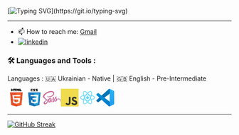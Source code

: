 <!--   my-ticker -->
[![Typing SVG](https://readme-typing-svg.herokuapp.com?color=%2336BCF7&center=true&vCenter=true&width=600&lines=Hi+👋,+I+am+Dmytro+Moroz!!!)](https://git.io/typing-svg)

---
+ 📫 How to reach me: [Gmail](https://morozzzuk17@gmail.com)
+ <a href="https://www.linkedin.com/in/dmytro-moroz-1abb97275/"><img src="https://img.shields.io/badge/Linkedin-blue?logo=linkedin&style=for-the-badge" alt="linkedin" title="Linkedin" /></a>


### :hammer_and_wrench: Languages and Tools :
Languages : 🇺🇦 Ukrainian - Native | 🇬🇧 English - Pre-Intermediate

<div ></div>
<img src="https://raw.githubusercontent.com/github/explore/80688e429a7d4ef2fca1e82350fe8e3517d3494d/topics/html/html.png" align="left" alt="HTML5" width="40px" height="40px"/>

<img src="https://raw.githubusercontent.com/github/explore/80688e429a7d4ef2fca1e82350fe8e3517d3494d/topics/css/css.png" align="left" alt="CSS3" width="40px" height="40px"/>

<img align="left" alt="Sass" width="40px" height="40px" src="https://raw.githubusercontent.com/github/explore/80688e429a7d4ef2fca1e82350fe8e3517d3494d/topics/sass/sass.png" />

<img align="left" alt="JavaScript" width="40px" height="40px" src="https://raw.githubusercontent.com/github/explore/80688e429a7d4ef2fca1e82350fe8e3517d3494d/topics/javascript/javascript.png" />
 
<img align="left" alt="React" width="40px" height="40px" src="https://raw.githubusercontent.com/github/explore/80688e429a7d4ef2fca1e82350fe8e3517d3494d/topics/react/react.png" />

<img alt="Visual Studio Code" width="40px" height="40px" src="https://raw.githubusercontent.com/github/explore/80688e429a7d4ef2fca1e82350fe8e3517d3494d/topics/visual-studio-code/visual-studio-code.png" />
</div>

---
[![GitHub Streak](https://streak-stats.demolab.com?user=Morozzzuk&theme=dark&hide_border=true&date_format=j%20M%5B%20Y%5D&mode=weekly)](https://git.io/streak-stats)
